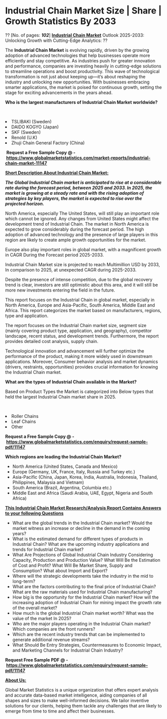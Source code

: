 <H1>Industrial Chain Market Size | Share | Growth Statistics By 2033</H1><p>?? [No. of pages:&nbsp;<strong><em>102</em></strong>]&nbsp;<strong><a href="https://www.globalmarketstatistics.com/market-reports/industrial-chain-market-11147">Industrial Chain&nbsp;Market</a></strong>&nbsp;Outlook 2025-2033: Unlocking Growth with Cutting-Edge Analytics: ??</p><p>The <strong>Industrial Chain Market</strong> is evolving rapidly, driven by the growing adoption of advanced technologies that help businesses operate more efficiently and stay competitive. As industries push for greater innovation and performance, companies are investing heavily in cutting-edge solutions to streamline operations and boost productivity. This wave of technological transformation is not just about keeping up&mdash;it&rsquo;s about reshaping the industry and unlocking new opportunities. With businesses embracing smarter applications, the market is poised for continuous growth, setting the stage for exciting advancements in the years ahead.</p><p><strong>Who is the largest manufacturers of Industrial Chain Market worldwide?</strong></p><p>&nbsp;<li>TSLIBAKI (Sweden)<li> DAIDO KOGYO (Japan)<li> SKF (Sweden)<li> Renold (U.K)<li> Zhuji Chain General Factory (China)</p><p>&nbsp;<strong>Request a Free Sample Copy @ -&nbsp;<a href="https://www.globalmarketstatistics.com/market-reports/industrial-chain-market-11147">https://www.globalmarketstatistics.com/market-reports/industrial-chain-market-11147</a></strong></p><p><strong><u>Short Description About Industrial Chain Market:</u></strong></p><p><strong><em>The Global Industrial Chain market is anticipated to rise at a considerable rate during the forecast period, between 2025 and 2033. In 2025, the market is growing at a steady rate and with the rising adoption of strategies by key players, the market is expected to rise over the projected horizon.</em></strong></p><p>North America, especially The United States, will still play an important role which cannot be ignored. Any changes from United States might affect the development trend of Industrial Chain. The market in North America is expected to grow considerably during the forecast period. The high adoption of advanced technology and the presence of large players in this region are likely to create ample growth opportunities for the market.</p><p>Europe also play important roles in global market, with a magnificent growth in CAGR During the Forecast period 2025-2033.</p><p>Industrial Chain Market size is projected to reach Multimillion USD by 2033, In comparison to 2025, at unexpected CAGR during 2025-2033.</p><p>Despite the presence of intense competition, due to the global recovery trend is clear, investors are still optimistic about this area, and it will still be more new investments entering the field in the future.</p><p>This report focuses on the Industrial Chain in global market, especially in North America, Europe and Asia-Pacific, South America, Middle East and Africa. This report categorizes the market based on manufacturers, regions, type and application.</p><p>The report focuses on the Industrial Chain market size, segment size (mainly covering product type, application, and geography), competitor landscape, recent status, and development trends. Furthermore, the report provides detailed cost analysis, supply chain.</p><p>Technological innovation and advancement will further optimize the performance of the product, making it more widely used in downstream applications. Moreover, Consumer behavior analysis and market dynamics (drivers, restraints, opportunities) provides crucial information for knowing the Industrial Chain market.</p><p><strong>What are the types of Industrial Chain available in the Market?</strong></p><p>Based on Product Types the Market is categorized into Below types that held the largest Industrial Chain market share in 2025.</p><p>&nbsp;<li>Roller Chains<li> Leaf Chains<li> Other&nbsp;</p><p><strong>Request a Free Sample Copy @ -&nbsp;<a href="https://www.globalmarketstatistics.com/enquiry/request-sample-pdf/11147">https://www.globalmarketstatistics.com/enquiry/request-sample-pdf/11147</a></strong></p><p><strong>Which regions are leading the Industrial Chain Market?</strong></p><ul><li>North America (United States, Canada and Mexico)</li><li>Europe (Germany, UK, France, Italy, Russia and Turkey etc.)</li><li>Asia-Pacific (China, Japan, Korea, India, Australia, Indonesia, Thailand, Philippines, Malaysia and Vietnam)</li><li>South America (Brazil, Argentina, Columbia etc.)</li><li>Middle East and Africa (Saudi Arabia, UAE, Egypt, Nigeria and South Africa)</li></ul><p><strong><u>This Industrial Chain Market Research/Analysis Report Contains Answers to your following Questions</u></strong></p><ul><li>What are the global trends in the Industrial Chain market? Would the market witness an increase or decline in the demand in the coming years?</li><li>What is the estimated demand for different types of products in Industrial Chain? What are the upcoming industry applications and trends for Industrial Chain market?</li><li>What Are Projections of Global Industrial Chain Industry Considering Capacity, Production and Production Value? What Will Be the Estimation of Cost and Profit? What Will Be Market Share, Supply and Consumption? What about Import and Export?</li><li>Where will the strategic developments take the industry in the mid to long-term?</li><li>What are the factors contributing to the final price of Industrial Chain? What are the raw materials used for Industrial Chain manufacturing?</li><li>How big is the opportunity for the Industrial Chain market? How will the increasing adoption of Industrial Chain for mining impact the growth rate of the overall market?</li><li>How much is the global Industrial Chain market worth? What was the value of the market In 2025?</li><li>Who are the major players operating in the Industrial Chain market? Which companies are the front runners?</li><li>Which are the recent industry trends that can be implemented to generate additional revenue streams?</li><li>What Should Be Entry Strategies, Countermeasures to Economic Impact, and Marketing Channels for Industrial Chain Industry?</li></ul><p><strong>Request Free Sample PDF @ -&nbsp;<a href="https://www.globalmarketstatistics.com/enquiry/request-sample-pdf/11147">https://www.globalmarketstatistics.com/enquiry/request-sample-pdf/11147</a></strong></p><p><strong><u>About Us:</u></strong></p><p>Global Market Statistics&nbsp;is a unique organization that offers expert analysis and accurate data-based market intelligence, aiding companies of all shapes and sizes to make well-informed decisions. We tailor inventive solutions for our clients, helping them tackle any challenges that are likely to emerge from time to time and affect their businesses.</p>
